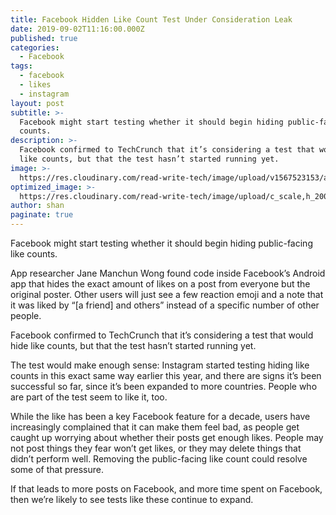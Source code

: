```yaml
---
title: Facebook Hidden Like Count Test Under Consideration Leak
date: 2019-09-02T11:16:00.000Z
published: true
categories:
  - Facebook
tags:
  - facebook
  - likes
  - instagram
layout: post
subtitle: >-
  Facebook might start testing whether it should begin hiding public-facing like
  counts.
description: >-
  Facebook confirmed to TechCrunch that it’s considering a test that would hide
  like counts, but that the test hasn’t started running yet.
image: >-
  https://res.cloudinary.com/read-write-tech/image/upload/v1567523153/acastro_180522_facebook_0001.0_doz3yr.webp
optimized_image: >-
  https://res.cloudinary.com/read-write-tech/image/upload/c_scale,h_200,w_380/acastro_180522_facebook_0001.0_doz3yr.webp
author: shan
paginate: true
---
```


Facebook might start testing whether it should begin hiding public-facing like counts.

App researcher Jane Manchun Wong found code inside Facebook’s Android app that hides the exact amount of likes on a post from everyone but the original poster. Other users will just see a few reaction emoji and a note that it was liked by “[a friend] and others” instead of a specific number of other people.

Facebook confirmed to TechCrunch that it’s considering a test that would hide like counts, but that the test hasn’t started running yet.

The test would make enough sense: Instagram started testing hiding like counts in this exact same way earlier this year, and there are signs it’s been successful so far, since it’s been expanded to more countries. People who are part of the test seem to like it, too.

While the like has been a key Facebook feature for a decade, users have increasingly complained that it can make them feel bad, as people get caught up worrying about whether their posts get enough likes. People may not post things they fear won’t get likes, or they may delete things that didn’t perform well. Removing the public-facing like count could resolve some of that pressure.

If that leads to more posts on Facebook, and more time spent on Facebook, then we’re likely to see tests like these continue to expand.
